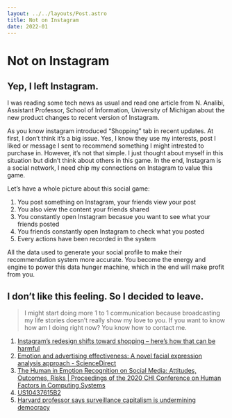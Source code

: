 ```yaml
---
layout: ../../layouts/Post.astro
title: Not on Instagram
date: 2022-01
---
```

Not on Instagram
================

Yep, I left Instagram.
----------------------

I was reading some tech news as usual and read one article from N. Analibi, Assistant Professor, School of Information, University of Michigan about the new product changes to recent version of Instagram.

As you know instagram introduced “Shopping” tab in recent updates. At first, I don’t think it’s a big issue. Yes, I know they use my interests, post I liked or message I sent to recommend something I might intrested to purchase in. However, it’s not that simple. I just thought about myself in this situation but didn’t think about others in this game. In the end, Instagram is a social network, I need chip my connections on Instagram to value this game.

Let’s have a whole picture about this social game:

1.  You post something on Instagram, your friends view your post
2.  You also view the content your friends shared
3.  You constantly open Instagram becasue you want to see what your friends posted
4.  You friends constantly open Instagram to check what you posted
5.  Every actions have been recorded in the system

All the data used to generate your social profile to make their recommendation system more accurate. You become the energy and engine to power this data hunger machine, which in the end will make profit from you.

I don’t like this feeling. So I decided to leave.
-------------------------------------------------

> I might start doing more 1 to 1 communication because broadcasting my life stories doesn’t really show my love to you. If you want to know how am I doing right now? You know how to contact me.

<footnote>
  <ol>
  <li>
    <a
      href="https://theconversation.com/instagrams-redesign-shifts-toward-shopping-heres-how-that-can-be-harmful-151537"
      >Instagram&#8217;s redesign shifts toward shopping – here&#8217;s how
      that can be harmful</a
    >
  </li>

  <li>
    <a
      href="https://www.sciencedirect.com/science/article/abs/pii/S0969698916303800?via%3Dihub"
      >Emotion and advertising effectiveness: A novel facial expression
      analysis approach - ScienceDirect</a
    >
  </li>

  <li>
    <a href="https://dl.acm.org/doi/10.1145/3313831.3376680"
      >The Human in Emotion Recognition on Social Media: Attitudes,
      Outcomes, Risks | Proceedings of the 2020 CHI Conference on Human
      Factors in Computing Systems</a
    >
  </li>

  <li>
      <a href="https://patents.google.com/patent/US10437615B2/en"
        >US10437615B2</a
      >
  </li>

  <li>
      <a
        href="https://news.harvard.edu/gazette/story/2019/03/harvard-professor-says-surveillance-capitalism-is-undermining-democracy/"
        >Harvard professor says surveillance capitalism is undermining
        democracy</a
      >
  </li>
  </ol>
</footnote>